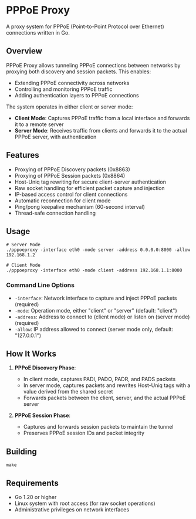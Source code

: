 # PPPoE Proxy

A proxy system for PPPoE (Point-to-Point Protocol over Ethernet) connections written in Go.

## Overview

PPPoE Proxy allows tunneling PPPoE connections between networks by proxying both discovery and session packets. This enables:

- Extending PPPoE connectivity across networks
- Controlling and monitoring PPPoE traffic
- Adding authentication layers to PPPoE connections

The system operates in either client or server mode:

- **Client Mode**: Captures PPPoE traffic from a local interface and forwards it to a remote server
- **Server Mode**: Receives traffic from clients and forwards it to the actual PPPoE server, with authentication

## Features

- Proxying of PPPoE Discovery packets (0x8863)
- Proxying of PPPoE Session packets (0x8864)
- Host-Uniq tag rewriting for secure client-server authentication
- Raw socket handling for efficient packet capture and injection
- IP-based access control for client connections
- Automatic reconnection for client mode
- Ping/pong keepalive mechanism (60-second interval)
- Thread-safe connection handling

## Usage

```
# Server Mode
./pppoeproxy -interface eth0 -mode server -address 0.0.0.0:8000 -allow 192.168.1.2

# Client Mode
./pppoeproxy -interface eth0 -mode client -address 192.168.1.1:8000
```

### Command Line Options

- `-interface`: Network interface to capture and inject PPPoE packets (required)
- `-mode`: Operation mode, either "client" or "server" (default: "client")
- `-address`: Address to connect to (client mode) or listen on (server mode) (required)
- `-allow`: IP address allowed to connect (server mode only, default: "127.0.0.1")

## How It Works

1. **PPPoE Discovery Phase**:
   - In client mode, captures PADI, PADO, PADR, and PADS packets
   - In server mode, captures packets and rewrites Host-Uniq tags with a value derived from the shared secret
   - Forwards packets between the client, server, and the actual PPPoE server

2. **PPPoE Session Phase**:
   - Captures and forwards session packets to maintain the tunnel
   - Preserves PPPoE session IDs and packet integrity

## Building

```
make
```

## Requirements

- Go 1.20 or higher
- Linux system with root access (for raw socket operations)
- Administrative privileges on network interfaces